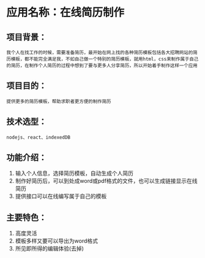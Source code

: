
# 应用名称：在线简历制作

## 项目背景：
    我个人在找工作的时候，需要准备简历，最开始在网上找的各种简历模板包括各大招聘网站的简历模板，都不能完全满足我，不如自己做一个特别的简历模板，就用html，css来制作属于自己的简历，在制作个人简历的过程中想到了要与更多人分享简历，所以开始着手制作这样一个应用

## 项目目的：
    提供更多的简历模板，帮助求职者更方便的制作简历
## 技术选型：
    nodejs、react、indexedDB
## 功能介绍：
1. 输入个人信息，选择简历模板，自动生成个人简历  
2. 制作好简历后，可以到处成word或pdf格式的文件，也可以生成链接显示在线简历
3. 提供接口可以在线编写属于自己的模板
## 主要特色：
1. 高度灵活
2. 模板多样又要可以导出为word格式
3. 所见即所得的编辑体验(去掉)

